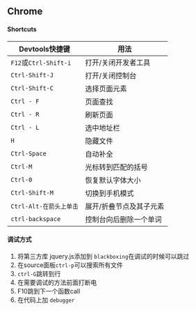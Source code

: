 ## Chrome

#### Shortcuts

| Devtools快捷键 | 用法 |
| ---  | --- |
| `F12`或`Ctrl-Shift-i`| 打开/关闭开发者工具 |
| `Ctrl-Shift-J` | 打开/关闭控制台 |
| `Ctrl-Shift-C` | 选择页面元素 |
| `Ctrl - F ` | 页面查找 |
| `Ctrl - R ` | 刷新页面 |
| `Ctrl - L` | 选中地址栏 |
| `H` | 隐藏文件 |
| `Ctrl-Space` | 自动补全 |
| `Ctrl-M` | 光标转到匹配的括号 |
| `Ctrl-0 `| 恢复默认字体大小 |
| `Ctrl-Shift-M`| 切换到手机模式 |
| `Ctrl-Alt-在箭头上单击` | 展开/折叠节点及其子元素 |
| `ctrl-backspace` | 控制台向后删除一个单词 |

#### 调试方式

1. 将第三方库 jquery.js添加到 `blackboxing`在调试的时候可以跳过
2. 在source面板`ctrl-p`可以搜索所有文件
3. `ctrl-G`跳转到行
4. 在需要调试的方法前面打断电
5. F10跳到下一个函数call
6. 在代码上加 `debugger`
